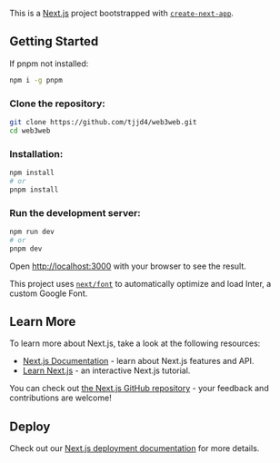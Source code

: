 This is a [Next.js](https://nextjs.org/) project bootstrapped with [`create-next-app`](https://github.com/vercel/next.js/tree/canary/packages/create-next-app).

## Getting Started
If pnpm not installed:
```bash
npm i -g pnpm
```

### Clone the repository:

```bash
git clone https://github.com/tjjd4/web3web.git
cd web3web
```

### Installation:
```bash
npm install
# or
pnpm install
```


### Run the development server:
```bash
npm run dev
# or
pnpm dev
```

Open [http://localhost:3000](http://localhost:3000) with your browser to see the result.

This project uses [`next/font`](https://nextjs.org/docs/basic-features/font-optimization) to automatically optimize and load Inter, a custom Google Font.

## Learn More

To learn more about Next.js, take a look at the following resources:

- [Next.js Documentation](https://nextjs.org/docs) - learn about Next.js features and API.
- [Learn Next.js](https://nextjs.org/learn) - an interactive Next.js tutorial.

You can check out [the Next.js GitHub repository](https://github.com/vercel/next.js/) - your feedback and contributions are welcome!

## Deploy

Check out our [Next.js deployment documentation](https://nextjs.org/docs/deployment) for more details.
